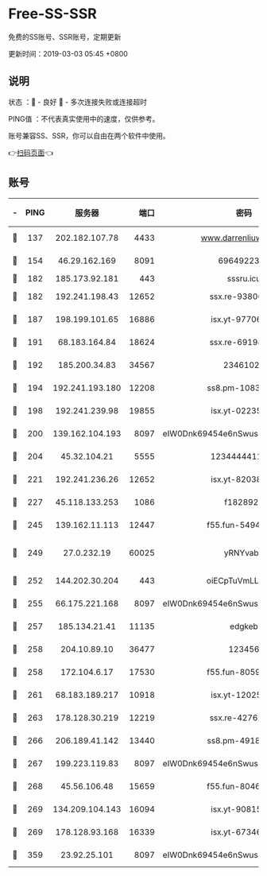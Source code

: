 # Free-SS-SSR

免费的SS账号、SSR账号，定期更新

更新时间：2019-03-03 05:45 +0800

## 说明

状态     ：🙂 - 良好 🙁 - 多次连接失败或连接超时

PING值   ：不代表真实使用中的速度，仅供参考。

账号兼容SS、SSR，你可以自由在两个软件中使用。

👉[扫码页面](https://liesauer.github.io/free-ss-ssr.github.io/)👈

## 账号

|-|PING|服务器|端口|密码|加密方式|区域|
|:----:|:----:|:-----:|-----:|:----:|:----:|:----:|
|🙂|137|202.182.107.78|4433|www.darrenliuwei.com|aes-256-cfb|JP|
|🙂|154|46.29.162.169|8091|6964922356|aes-256-cfb|RU|
|🙂|182|185.173.92.181|443|sssru.icu|rc4-md5|RU|
|🙂|182|192.241.198.43|12652|ssx.re-93806921|aes-256-cfb|US|
|🙂|187|198.199.101.65|16886|isx.yt-97706570|aes-256-cfb|US|
|🙂|191|68.183.164.84|18624|ssx.re-69198876|aes-256-cfb|US|
|🙂|192|185.200.34.83|34567|23461023|aes-256-cfb|US|
|🙂|194|192.241.193.180|12208|ss8.pm-10835371|aes-256-cfb|US|
|🙂|198|192.241.239.98|19855|isx.yt-02235156|aes-256-cfb|US|
|🙂|200|139.162.104.193|8097|eIW0Dnk69454e6nSwuspv9DmS201tQ0D|aes-256-cfb|JP|
|🙂|204|45.32.104.21|5555|1234444411111|aes-256-cfb|SG|
|🙂|221|192.241.236.26|12652|isx.yt-82038040|aes-256-cfb|US|
|🙂|227|45.118.133.253|1086|f1828920|aes-256-cfb|SG|
|🙂|245|139.162.11.113|12447|f55.fun-54942636|aes-256-cfb|SG|
|🙂|249|27.0.232.19|60025|yRNYvabB|xchacha20-ietf-poly1305|HK|
|🙂|252|144.202.30.204|443|oiECpTuVmLLxk4Ts|aes-256-cfb|US|
|🙂|255|66.175.221.168|8097|eIW0Dnk69454e6nSwuspv9DmS201tQ0D|aes-256-cfb|US|
|🙂|257|185.134.21.41|11135|edgkeb|aes-256-cfb|GB|
|🙂|258|204.10.89.10|36477|123456|aes-256-cfb|US|
|🙂|258|172.104.6.17|17530|f55.fun-80599240|aes-256-cfb|US|
|🙂|261|68.183.189.217|10918|isx.yt-12025761|aes-256-cfb|SG|
|🙂|263|178.128.30.219|12219|ssx.re-42762203|aes-256-cfb|SG|
|🙂|266|206.189.41.142|13440|ss8.pm-49181075|aes-256-cfb|SG|
|🙂|267|199.223.119.83|8097|eIW0Dnk69454e6nSwuspv9DmS201tQ0D|aes-256-cfb|US|
|🙂|268|45.56.106.48|15659|f55.fun-80465528|aes-256-cfb|US|
|🙂|269|134.209.104.143|16094|isx.yt-90815095|aes-256-cfb|SG|
|🙂|269|178.128.93.168|16339|isx.yt-67346063|aes-256-cfb|SG|
|🙂|359|23.92.25.101|8097|eIW0Dnk69454e6nSwuspv9DmS201tQ0D|aes-256-cfb|US|
